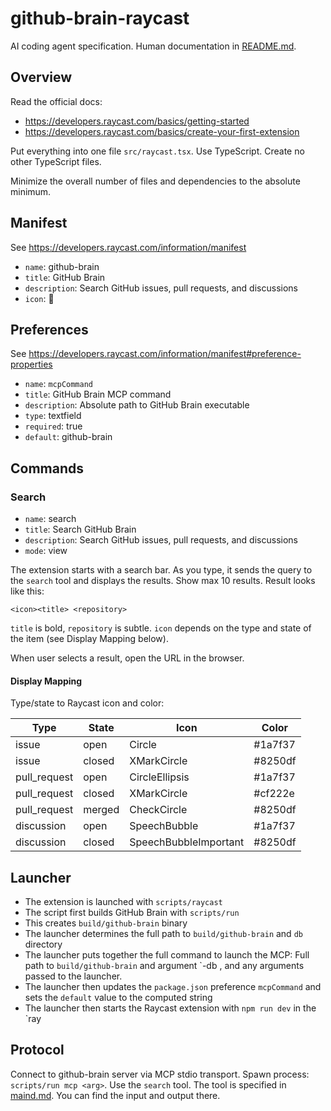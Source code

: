 # github-brain-raycast

AI coding agent specification. Human documentation in [README.md](../README.md#raycast-extension).

## Overview

Read the official docs:
  - https://developers.raycast.com/basics/getting-started
  - https://developers.raycast.com/basics/create-your-first-extension

Put everything into one file `src/raycast.tsx`. Use TypeScript. Create no other
TypeScript files.

Minimize the overall number of files and dependencies to the absolute minimum.

## Manifest

See https://developers.raycast.com/information/manifest

- `name`: github-brain
- `title`: GitHub Brain
- `description`: Search GitHub issues, pull requests, and discussions
- `icon`: 🧠

## Preferences

See https://developers.raycast.com/information/manifest#preference-properties

- `name`: `mcpCommand`
- `title`: GitHub Brain MCP command
- `description`: Absolute path to GitHub Brain executable
- `type`: textfield
- `required`: true
- `default`: github-brain

## Commands

### Search

- `name`: search
- `title`: Search GitHub Brain
- `description`: Search GitHub issues, pull requests, and discussions
- `mode`: view

The extension starts with a search bar. As you type, it sends the query to the `search` tool and displays the results.
Show max 10 results. Result looks like this:

```
<icon><title> <repository>
```

`title` is bold, `repository` is subtle. `icon` depends on the type and state of the item (see Display Mapping below).

When user selects a result, open the URL in the browser.

#### Display Mapping

Type/state to Raycast icon and color:

| Type | State | Icon | Color |
|------|-------|------|-------|
| issue | open | Circle | #1a7f37 |
| issue | closed | XMarkCircle | #8250df |
| pull_request | open | CircleEllipsis | #1a7f37 |
| pull_request | closed | XMarkCircle | #cf222e |
| pull_request | merged | CheckCircle | #8250df |
| discussion | open | SpeechBubble | #1a7f37 |
| discussion | closed | SpeechBubbleImportant | #8250df |

## Launcher

- The extension is launched with `scripts/raycast`
- The script first builds GitHub Brain with `scripts/run`
- This creates `build/github-brain` binary
- The launcher determines the full path to `build/github-brain` and `db` directory
- The launcher puts together the full command to launch the MCP: Full path to `build/github-brain` and argument `-db <db-dir>, and any arguments passed to the launcher.
- The launcher then updates the `package.json` preference `mcpCommand` and sets the `default` value to the computed string
- The launcher then starts the Raycast extension with `npm run dev` in the `ray

## Protocol

Connect to github-brain server via MCP stdio transport. Spawn process: `scripts/run mcp <arg>`. Use the `search` tool.
The tool is specified in [maind.md](..main.md#tools). You can find the input and output there.